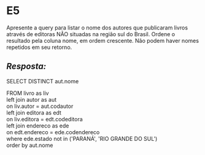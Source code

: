 # E5
Apresente a query para listar o nome dos autores que publicaram livros através de editoras NÃO situadas na região sul do Brasil. Ordene o resultado pela coluna nome, em ordem crescente. Não podem haver nomes repetidos em seu retorno.

## *Resposta:*
SELECT DISTINCT aut.nome

FROM livro as liv<br>
left join autor as aut<br>
	on liv.autor = aut.codautor<br>
left join editora as edt<br>
	on liv.editora = edt.codeditora<br>
left join endereco as ede<br>
	on edt.endereco = ede.codendereco<br>
where ede.estado not in ('PARANÁ', 'RIO GRANDE DO SUL')<br>
order by aut.nome
